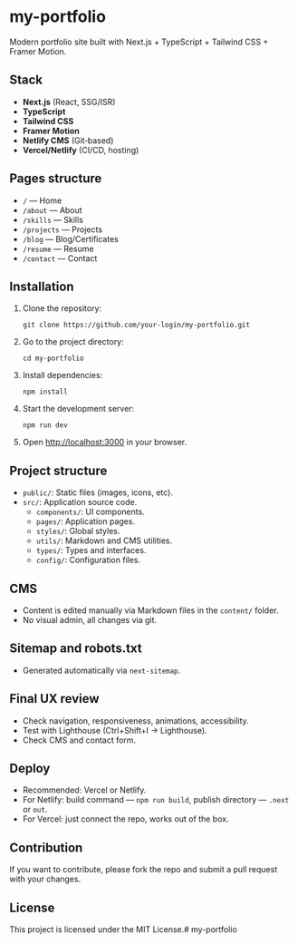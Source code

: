 # my-portfolio

Modern portfolio site built with Next.js + TypeScript + Tailwind CSS + Framer Motion.

## Stack
- **Next.js** (React, SSG/ISR)
- **TypeScript**
- **Tailwind CSS**
- **Framer Motion**
- **Netlify CMS** (Git‑based)
- **Vercel/Netlify** (CI/CD, hosting)

## Pages structure
- `/` — Home
- `/about` — About
- `/skills` — Skills
- `/projects` — Projects
- `/blog` — Blog/Certificates
- `/resume` — Resume
- `/contact` — Contact

## Installation

1. Clone the repository:
   ```
   git clone https://github.com/your-login/my-portfolio.git
   ```

2. Go to the project directory:
   ```
   cd my-portfolio
   ```

3. Install dependencies:
   ```
   npm install
   ```

4. Start the development server:
   ```
   npm run dev
   ```

5. Open [http://localhost:3000](http://localhost:3000) in your browser.

## Project structure

- `public/`: Static files (images, icons, etc).
- `src/`: Application source code.
  - `components/`: UI components.
  - `pages/`: Application pages.
  - `styles/`: Global styles.
  - `utils/`: Markdown and CMS utilities.
  - `types/`: Types and interfaces.
  - `config/`: Configuration files.

## CMS

- Content is edited manually via Markdown files in the `content/` folder.
- No visual admin, all changes via git.

## Sitemap and robots.txt

- Generated automatically via `next-sitemap`.

## Final UX review

- Check navigation, responsiveness, animations, accessibility.
- Test with Lighthouse (Ctrl+Shift+I → Lighthouse).
- Check CMS and contact form.

## Deploy

- Recommended: Vercel or Netlify.
- For Netlify: build command — `npm run build`, publish directory — `.next` or `out`.
- For Vercel: just connect the repo, works out of the box.

## Contribution

If you want to contribute, please fork the repo and submit a pull request with your changes.

## License

This project is licensed under the MIT License.#   m y - p o r t f o l i o  
 